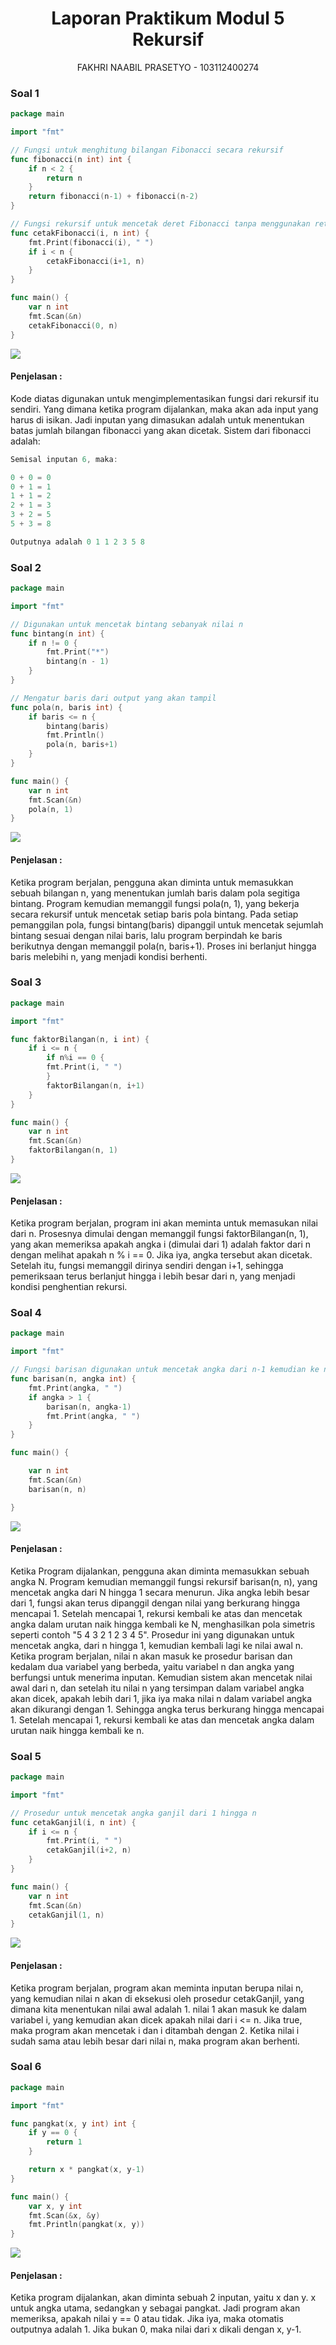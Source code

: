 <h1 align="center">Laporan Praktikum Modul 5 <br>Rekursif</h1>

<p align="center">FAKHRI NAABIL PRASETYO - 103112400274</p> 


### Soal 1
```go
package main

import "fmt"

// Fungsi untuk menghitung bilangan Fibonacci secara rekursif
func fibonacci(n int) int {
	if n < 2 {
		return n
	}
	return fibonacci(n-1) + fibonacci(n-2)
}

// Fungsi rekursif untuk mencetak deret Fibonacci tanpa menggunakan return
func cetakFibonacci(i, n int) {
	fmt.Print(fibonacci(i), " ")
	if i < n {
		cetakFibonacci(i+1, n)
	}
}

func main() {
	var n int
	fmt.Scan(&n)
	cetakFibonacci(0, n)
}
```

![](output/Soal1.png)
#### Penjelasan  :
Kode diatas digunakan untuk mengimplementasikan fungsi dari rekursif itu sendiri. Yang dimana ketika program dijalankan, maka akan ada input yang harus di isikan. Jadi inputan yang dimasukan adalah untuk menentukan batas jumlah bilangan fibonacci yang akan dicetak. Sistem dari fibonacci adalah:

```go
Semisal inputan 6, maka:

0 + 0 = 0
0 + 1 = 1
1 + 1 = 2
2 + 1 = 3
3 + 2 = 5
5 + 3 = 8

Outputnya adalah 0 1 1 2 3 5 8
```



### Soal 2
```go
package main

import "fmt"

// Digunakan untuk mencetak bintang sebanyak nilai n
func bintang(n int) {
	if n != 0 {
		fmt.Print("*")
		bintang(n - 1)
	}
}

// Mengatur baris dari output yang akan tampil
func pola(n, baris int) {
	if baris <= n {
		bintang(baris)
		fmt.Println()
		pola(n, baris+1)
	}
}

func main() {
	var n int
	fmt.Scan(&n)
	pola(n, 1)
}
```

![](output/Soal2.png)
#### Penjelasan  :
Ketika program berjalan, pengguna akan diminta untuk memasukkan sebuah bilangan n, yang menentukan jumlah baris dalam pola segitiga bintang. Program kemudian memanggil fungsi pola(n, 1), yang bekerja secara rekursif untuk mencetak setiap baris pola bintang. Pada setiap pemanggilan pola, fungsi bintang(baris) dipanggil untuk mencetak sejumlah bintang sesuai dengan nilai baris, lalu program berpindah ke baris berikutnya dengan memanggil pola(n, baris+1). Proses ini berlanjut hingga baris melebihi n, yang menjadi kondisi berhenti.


### Soal 3
```go
package main

import "fmt"

func faktorBilangan(n, i int) {
	if i <= n {
		if n%i == 0 {
		fmt.Print(i, " ")
		}
		faktorBilangan(n, i+1)
	}
}

func main() {
	var n int
	fmt.Scan(&n)
	faktorBilangan(n, 1)
}
```

![](output/Soal3.png)
#### Penjelasan  :
Ketika program berjalan, program ini akan meminta untuk memasukan nilai dari n. Prosesnya dimulai dengan memanggil fungsi faktorBilangan(n, 1), yang akan memeriksa apakah angka i (dimulai dari 1) adalah faktor dari n dengan melihat apakah n % i == 0. Jika iya, angka tersebut akan dicetak. Setelah itu, fungsi memanggil dirinya sendiri dengan i+1, sehingga pemeriksaan terus berlanjut hingga i lebih besar dari n, yang menjadi kondisi penghentian rekursi.



### Soal 4
```go
package main

import "fmt"

// Fungsi barisan digunakan untuk mencetak angka dari n-1 kemudian ke n lagi
func barisan(n, angka int) {
	fmt.Print(angka, " ")
	if angka > 1 {
		barisan(n, angka-1)
		fmt.Print(angka, " ")
	}
}

func main() {

	var n int
	fmt.Scan(&n)
	barisan(n, n)

}
```

![](output/Soal4.png)
#### Penjelasan  :
Ketika Program dijalankan, pengguna akan diminta memasukkan sebuah angka N. Program kemudian memanggil fungsi rekursif barisan(n, n), yang mencetak angka dari N hingga 1 secara menurun. Jika angka lebih besar dari 1, fungsi akan terus dipanggil dengan nilai yang berkurang hingga mencapai 1. Setelah mencapai 1, rekursi kembali ke atas dan mencetak angka dalam urutan naik hingga kembali ke N, menghasilkan pola simetris seperti contoh "5 4 3 2 1 2 3 4 5".
Prosedur ini yang digunakan untuk mencetak angka, dari n hingga 1, kemudian kembali lagi ke nilai awal n. Ketika program berjalan, nilai n akan masuk ke prosedur barisan dan kedalam dua variabel yang berbeda, yaitu variabel n dan angka yang berfungsi untuk menerima inputan. Kemudian sistem akan mencetak nilai awal dari n, dan setelah itu nilai n yang tersimpan dalam variabel angka akan dicek, apakah lebih dari 1, jika iya maka nilai n dalam variabel angka akan dikurangi dengan 1. Sehingga angka terus berkurang hingga mencapai 1. Setelah mencapai 1, rekursi kembali ke atas dan mencetak angka dalam urutan naik hingga kembali ke n.



### Soal 5
```go
package main

import "fmt"

// Prosedur untuk mencetak angka ganjil dari 1 hingga n
func cetakGanjil(i, n int) {
	if i <= n {
		fmt.Print(i, " ")
		cetakGanjil(i+2, n)
	}
}

func main() {
	var n int
	fmt.Scan(&n)
	cetakGanjil(1, n)
}
```

![](output/Soal5.png)
#### Penjelasan  :
Ketika program berjalan, program akan meminta inputan berupa nilai n, yang kemudian nilai n akan di eksekusi oleh prosedur cetakGanjil, yang dimana kita menentukan nilai awal adalah 1. nilai 1 akan masuk ke dalam variabel i, yang kemudian akan dicek apakah nilai dari i <= n. Jika true, maka program akan mencetak i dan i ditambah dengan 2. Ketika nilai i sudah sama atau lebih besar dari nilai n, maka program akan berhenti.



### Soal 6
```go
package main

import "fmt"

func pangkat(x, y int) int {
	if y == 0 {
		return 1
	}

	return x * pangkat(x, y-1)
}

func main() {
	var x, y int
	fmt.Scan(&x, &y)
	fmt.Println(pangkat(x, y))
}
```

![](output/Soal6.png)
#### Penjelasan  :
Ketika program dijalankan, akan diminta sebuah 2 inputan, yaitu x dan y. x untuk angka utama, sedangkan y sebagai pangkat. Jadi program akan memeriksa, apakah nilai y == 0 atau tidak. Jika iya, maka otomatis outputnya adalah 1. Jika bukan 0, maka nilai dari x dikali dengan x, y-1.





